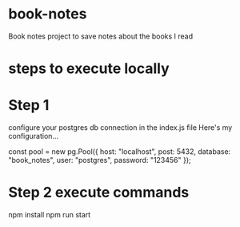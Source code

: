 # book-notes
Book notes project to save notes about the books I read

# steps to execute locally
# Step 1 
configure your postgres db connection in the index.js file 
Here's my configuration...

const pool = new pg.Pool({
    host: "localhost",
    post: 5432,
    database: "book_notes",
    user: "postgres",
    password: "123456"
});

# Step 2 execute commands
npm install
npm run start

